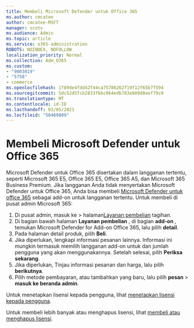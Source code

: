 ```yaml
---
title: Membeli Microsoft Defender untuk Office 365
ms.author: cmcatee
author: cmcatee-MSFT
manager: scotv
ms.audience: Admin
ms.topic: article
ms.service: o365-administration
ROBOTS: NOINDEX, NOFOLLOW
localization_priority: Normal
ms.collection: Adm_O365
ms.custom:
- "9003019"
- "5758"
- commerce
ms.openlocfilehash: 1f89de4fdd42f44ca75786262f19f12f65b7f594
ms.sourcegitcommit: 5dc52d5fcb2833fbbc064edb783e609d8eef79c0
ms.translationtype: MT
ms.contentlocale: id-ID
ms.lasthandoff: 03/05/2021
ms.locfileid: "50469809"
---
```

# <a name="purchase-microsoft-defender-for-office-365"></a>Membeli Microsoft Defender untuk Office 365

Microsoft Defender untuk Office 365 disertakan dalam langganan tertentu, seperti Microsoft 365 E5, Office 365 E5, Office 365 A5, dan Microsoft 365 Business Premium. Jika langganan Anda tidak menyertakan Microsoft Defender untuk Office 365, Anda bisa membeli [Microsoft Defender untuk office 365](https:/www.microsoft.com/microsoft-365/exchange/advance-threat-protection?market=um#office-ProductsCompare-785zwzq) sebagai add-on untuk langganan tertentu. Untuk membeli di pusat admin Microsoft 365:

1. Di pusat admin, masuk ke   >  halaman[Layanan pembelian](https://go.microsoft.com/fwlink/p/?linkid=868433) tagihan.
2. Di bagian bawah halaman **Layanan pembelian** , di bagian **add-on** , temukan Microsoft Defender for Add-on Office 365, lalu pilih **detail**.
3. Pada halaman detail produk, pilih **Beli**.
4. Jika diperlukan, lengkapi informasi pesanan lainnya. Informasi ini mungkin termasuk memilih langganan add-on untuk dan jumlah pengguna yang akan menggunakannya. Setelah selesai, pilih **Periksa sekarang**.
5. Jika diperlukan, Tinjau informasi pesanan dan harga, lalu pilih **berikutnya**.
6. Pilih metode pembayaran, atau tambahkan yang baru, lalu pilih **pesan**  >  **masuk ke beranda admin**.

Untuk menetapkan lisensi kepada pengguna, lihat [menetapkan lisensi kepada pengguna](https://docs.microsoft.com/microsoft-365/admin/manage/assign-licenses-to-users?view=o365-worldwide).

Untuk membeli lebih banyak atau menghapus lisensi, lihat [membeli atau menghapus lisensi](https://docs.microsoft.com/microsoft-365/commerce/licenses/buy-licenses#buy-or-remove-licenses-for-your-business-subscription).
